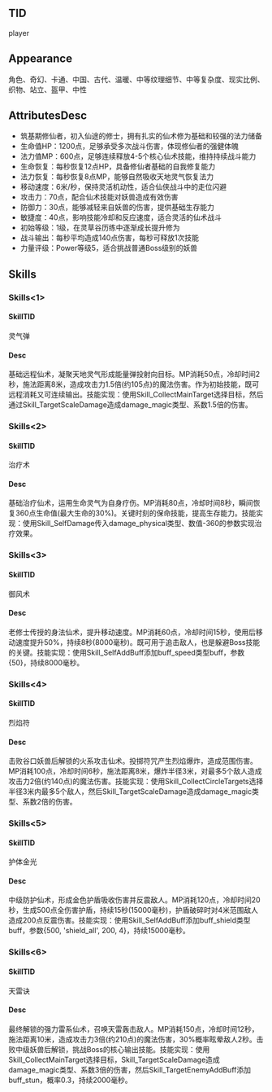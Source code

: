 
## TID
player

## Appearance
角色、奇幻、卡通、中国、古代、温暖、中等纹理细节、中等复杂度、现实比例、织物、站立、盔甲、中性

## AttributesDesc
- 筑基期修仙者，初入仙途的修士，拥有扎实的仙术修为基础和较强的法力储备
- 生命值HP：1200点，足够承受多次战斗伤害，体现修仙者的强健体魄
- 法力值MP：600点，足够连续释放4-5个核心仙术技能，维持持续战斗能力
- 生命恢复：每秒恢复12点HP，具备修仙者基础的自我修复能力
- 法力恢复：每秒恢复8点MP，能够自然吸收天地灵气恢复法力
- 移动速度：6米/秒，保持灵活机动性，适合仙侠战斗中的走位闪避
- 攻击力：70点，配合仙术技能对妖兽造成有效伤害
- 防御力：30点，能够减轻来自妖兽的伤害，提供基础生存能力
- 敏捷度：40点，影响技能冷却和反应速度，适合灵活的仙术战斗
- 初始等级：1级，在灵草谷历练中逐渐成长提升修为
- 战斗输出：每秒平均造成140点伤害，每秒可释放1次技能
- 力量评级：Power等级5，适合挑战普通Boss级别的妖兽

## Skills
### Skills<1>
#### SkillTID
灵气弹
#### Desc
基础远程仙术，凝聚天地灵气形成能量弹投射向目标。MP消耗50点，冷却时间2秒，施法距离8米，造成攻击力1.5倍(约105点)的魔法伤害。作为初始技能，既可远程消耗又可连续输出。技能实现：使用Skill_CollectMainTarget选择目标，然后通过Skill_TargetScaleDamage造成damage_magic类型、系数1.5倍的伤害。
### Skills<2>
#### SkillTID
治疗术
#### Desc
基础治疗仙术，运用生命灵气为自身疗伤。MP消耗80点，冷却时间8秒，瞬间恢复360点生命值(最大生命的30%)。关键时刻的保命技能，提高生存能力。技能实现：使用Skill_SelfDamage传入damage_physical类型、数值-360的参数实现治疗效果。
### Skills<3>
#### SkillTID
御风术
#### Desc
老修士传授的身法仙术，提升移动速度。MP消耗60点，冷却时间15秒，使用后移动速度提升50%，持续8秒(8000毫秒)。既可用于追击敌人，也是躲避Boss技能的关键。技能实现：使用Skill_SelfAddBuff添加buff_speed类型buff，参数{50}，持续8000毫秒。
### Skills<4>
#### SkillTID
烈焰符
#### Desc
击败谷口妖兽后解锁的火系攻击仙术。投掷符咒产生烈焰爆炸，造成范围伤害。MP消耗100点，冷却时间6秒，施法距离8米，爆炸半径3米，对最多5个敌人造成攻击力2倍(约140点)的魔法伤害。技能实现：使用Skill_CollectCircleTargets选择半径3米内最多5个敌人，然后Skill_TargetScaleDamage造成damage_magic类型、系数2倍的伤害。
### Skills<5>
#### SkillTID
护体金光
#### Desc
中级防护仙术，形成金色护盾吸收伤害并反震敌人。MP消耗120点，冷却时间20秒，生成500点全伤害护盾，持续15秒(15000毫秒)，护盾破碎时对4米范围敌人造成200点反震伤害。技能实现：使用Skill_SelfAddBuff添加buff_shield类型buff，参数{500, 'shield_all', 200, 4}，持续15000毫秒。
### Skills<6>
#### SkillTID
天雷诀
#### Desc
最终解锁的强力雷系仙术，召唤天雷轰击敌人。MP消耗150点，冷却时间12秒，施法距离10米，造成攻击力3倍(约210点)的魔法伤害，30%概率眩晕敌人2秒。击败中级妖兽后解锁，挑战Boss的核心输出技能。技能实现：使用Skill_CollectMainTarget选择目标，Skill_TargetScaleDamage造成damage_magic类型、系数3倍的伤害，然后Skill_TargetEnemyAddBuff添加buff_stun，概率0.3，持续2000毫秒。
